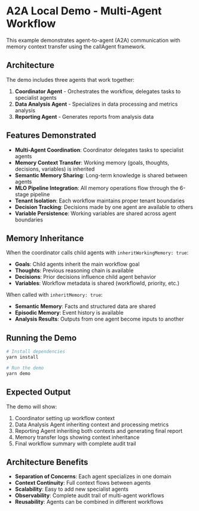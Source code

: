 # A2A Local Demo - Multi-Agent Workflow

This example demonstrates agent-to-agent (A2A) communication with memory context transfer using the callAgent framework.

## Architecture

The demo includes three agents that work together:

1. **Coordinator Agent** - Orchestrates the workflow, delegates tasks to specialist agents
2. **Data Analysis Agent** - Specializes in data processing and metrics analysis  
3. **Reporting Agent** - Generates reports from analysis data

## Features Demonstrated

- **Multi-Agent Coordination**: Coordinator delegates tasks to specialist agents
- **Memory Context Transfer**: Working memory (goals, thoughts, decisions, variables) is inherited
- **Semantic Memory Sharing**: Long-term knowledge is shared between agents
- **MLO Pipeline Integration**: All memory operations flow through the 6-stage pipeline
- **Tenant Isolation**: Each workflow maintains proper tenant boundaries
- **Decision Tracking**: Decisions made by one agent are available to others
- **Variable Persistence**: Working variables are shared across agent boundaries

## Memory Inheritance

When the coordinator calls child agents with `inheritWorkingMemory: true`:

- **Goals**: Child agents inherit the main workflow goal
- **Thoughts**: Previous reasoning chain is available
- **Decisions**: Prior decisions influence child agent behavior  
- **Variables**: Workflow metadata is shared (workflowId, priority, etc.)

When called with `inheritMemory: true`:

- **Semantic Memory**: Facts and structured data are shared
- **Episodic Memory**: Event history is available
- **Analysis Results**: Outputs from one agent become inputs to another

## Running the Demo

```bash
# Install dependencies
yarn install

# Run the demo
yarn demo
```

## Expected Output

The demo will show:

1. Coordinator setting up workflow context
2. Data Analysis Agent inheriting context and processing metrics
3. Reporting Agent inheriting both contexts and generating final report
4. Memory transfer logs showing context inheritance
5. Final workflow summary with complete audit trail

## Architecture Benefits

- **Separation of Concerns**: Each agent specializes in one domain
- **Context Continuity**: Full context flows between agents
- **Scalability**: Easy to add new specialist agents
- **Observability**: Complete audit trail of multi-agent workflows
- **Reusability**: Agents can be combined in different workflows 